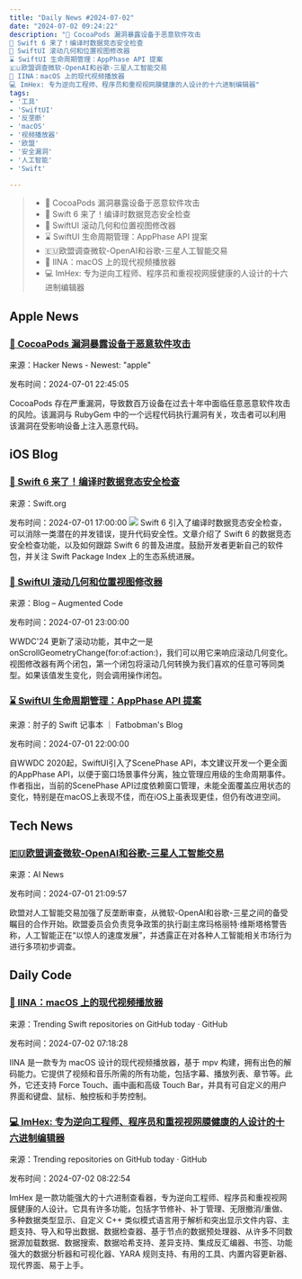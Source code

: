 ```yaml
---
title: "Daily News #2024-07-02"
date: "2024-07-02 09:24:22"
description: "🤯 CocoaPods 漏洞暴露设备于恶意软件攻击
🎉 Swift 6 来了！编译时数据竞态安全检查
🎉 SwiftUI 滚动几何和位置视图修改器
⌛️ SwiftUI 生命周期管理：AppPhase API 提案
🇪🇺欧盟调查微软-OpenAI和谷歌-三星人工智能交易
🌟 IINA：macOS 上的现代视频播放器
💻 ImHex: 专为逆向工程师、程序员和重视视网膜健康的人设计的十六进制编辑器"
tags: 
- '工具'
- 'SwiftUI'
- '反垄断'
- 'macOS'
- '视频播放器'
- '欧盟'
- '安全漏洞'
- '人工智能'
- 'Swift'

---
```


> - 🤯 CocoaPods 漏洞暴露设备于恶意软件攻击
> - 🎉 Swift 6 来了！编译时数据竞态安全检查
> - 🎉 SwiftUI 滚动几何和位置视图修改器
> - ⌛️ SwiftUI 生命周期管理：AppPhase API 提案
> - 🇪🇺欧盟调查微软-OpenAI和谷歌-三星人工智能交易
> - 🌟 IINA：macOS 上的现代视频播放器
> - 💻 ImHex: 专为逆向工程师、程序员和重视视网膜健康的人设计的十六进制编辑器

## Apple News

### [🤯 CocoaPods 漏洞暴露设备于恶意软件攻击](https://www.darkreading.com/cloud-security/apple-cocoapods-bugs-expose-apps-code-injection)

来源：Hacker News - Newest: "apple"

发布时间：2024-07-01 22:45:05

CocoaPods 存在严重漏洞，导致数百万设备在过去十年中面临任意恶意软件攻击的风险。该漏洞与 RubyGem 中的一个远程代码执行漏洞有关，攻击者可以利用该漏洞在受影响设备上注入恶意代码。

## iOS Blog

### [🎉 Swift 6 来了！编译时数据竞态安全检查](https://swift.org/blog/ready-for-swift-6/)

来源：Swift.org

发布时间：2024-07-01 17:00:00
![](https://www.swift.org/assets/images/ready-for-swift-6-blog/packages-with-no-data-race-errors.png)
Swift 6 引入了编译时数据竞态安全检查，可以消除一类潜在的并发错误，提升代码安全性。文章介绍了 Swift 6 的数据竞态安全检查功能，以及如何跟踪 Swift 6 的普及进度。鼓励开发者更新自己的软件包，并关注 Swift Package Index 上的生态系统进展。

### [🎉 SwiftUI 滚动几何和位置视图修改器](https://augmentedcode.io/2024/07/01/scroll-geometry-and-position-view-modifiers-in-swiftui-on-ios-18/)

来源：Blog – Augmented Code

发布时间：2024-07-01 23:00:00

WWDC'24 更新了滚动功能，其中之一是 onScrollGeometryChange(for:of:action:)，我们可以用它来响应滚动几何变化。视图修改器有两个闭包，第一个闭包将滚动几何转换为我们喜欢的任意可等同类型。如果该值发生变化，则会调用操作闭包。

### [⌛️ SwiftUI 生命周期管理：AppPhase API 提案](https://fatbobman.com/zh/weekly/issue-038/)

来源：肘子的 Swift 记事本 ｜ Fatbobman's Blog

发布时间：2024-07-01 22:00:00

自WWDC 2020起，SwiftUI引入了ScenePhase API，本文建议开发一个更全面的AppPhase API，以便于窗口场景事件分离，独立管理应用级的生命周期事件。作者指出，当前的ScenePhase API过度依赖窗口管理，未能全面覆盖应用状态的变化，特别是在macOS上表现不佳，而在iOS上虽表现更佳，但仍有改进空间。

## Tech News

### [🇪🇺欧盟调查微软-OpenAI和谷歌-三星人工智能交易](https://www.artificialintelligence-news.com/2024/07/01/eu-probes-microsoft-openai-and-google-samsung-ai-deals/)

来源：AI News

发布时间：2024-07-01 21:09:57

欧盟对人工智能交易加强了反垄断审查，从微软-OpenAI和谷歌-三星之间的备受瞩目的合作开始。欧盟委员会负责竞争政策的执行副主席玛格丽特·维斯塔格警告称，人工智能正在“以惊人的速度发展”，并透露正在对各种人工智能相关市场行为进行多项初步调查。

## Daily Code

### [🌟 IINA：macOS 上的现代视频播放器](https://github.com/iina/iina)

来源：Trending Swift repositories on GitHub today · GitHub

发布时间：2024-07-02 07:18:28

IINA 是一款专为 macOS 设计的现代视频播放器，基于 mpv 构建，拥有出色的解码能力。它提供了视频和音乐所需的所有功能，包括字幕、播放列表、章节等。此外，它还支持 Force Touch、画中画和高级 Touch Bar，并具有可自定义的用户界面和键盘、鼠标、触控板和手势控制。

### [💻 ImHex: 专为逆向工程师、程序员和重视视网膜健康的人设计的十六进制编辑器](https://github.com/WerWolv/ImHex)

来源：Trending repositories on GitHub today · GitHub

发布时间：2024-07-02 08:22:54

ImHex 是一款功能强大的十六进制查看器，专为逆向工程师、程序员和重视视网膜健康的人设计。它具有许多功能，包括字节修补、补丁管理、无限撤消/重做、多种数据类型显示、自定义 C++ 类似模式语言用于解析和突出显示文件内容、主题支持、导入和导出数据、数据检查器、基于节点的数据预处理器、从许多不同数据源加载数据、数据搜索、数据哈希支持、差异支持、集成反汇编器、书签、功能强大的数据分析器和可视化器、YARA 规则支持、有用的工具、内置内容更新器、现代界面、易于上手。
